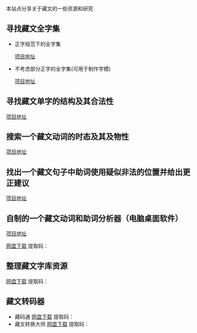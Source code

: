 本站点分享关于藏文的一些资源和研究

## 寻找藏文全字集

* 正字规范下的全字集 

  [项目地址]()

* 不考虑部分正字的全字集(可用于制作字模)

  [项目地址]()

## 寻找藏文单字的结构及其合法性

[项目地址]()

## 搜索一个藏文动词的时态及其及物性

[项目地址]()

## 找出一个藏文句子中助词使用疑似非法的位置并给出更正建议

[项目地址]()

## 自制的一个藏文动词和助词分析器（电脑桌面软件）

[项目地址]()

[网盘下载]() 提取码：

## 整理藏文字库资源

[网盘下载]() 提取码：

## 藏文转码器

* 藏码通
  [网盘下载]() 提取码：
* 藏文转换大师
  [网盘下载]() 提取码：
